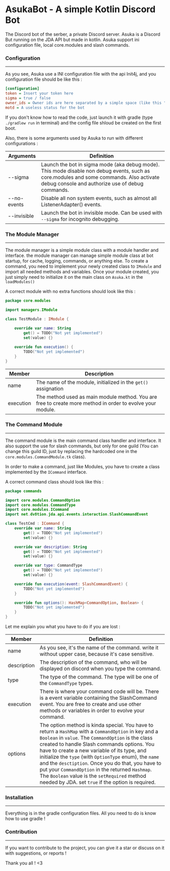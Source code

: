 # AsukaBot - A simple Kotlin Discord Bot

The Discord bot of the serber, a private Discord server. Asuka is a Discord But running on the JDA API but made in kotlin. Asuka support ini configuration file, local core.modules and slash commands.

### Configuration
___
As you see, Asuka use a INI configuration file with the api Init4j, and you configuration file should be like this :
```ini
[configuration]
token = Insert your token here
sigma = true / false
owner_ids = Owner ids are here separated by a simple space (like this " ")
motd = A useless status for the bot
```
If you don't know how to read the code, just launch it with gradle (type `./gradlew run` in terminal) and the config file shloud be created on the first boot.

Also, there is some arguments used by Asuka to run with different configurations :

Arguments | Definition
--- | ---
--sigma | Launch the bot in sigma mode (aka debug mode). This mode disable non debug events, such as core.modules and some commands. Also activate debug console and authorize use of debug commands.
--no-events | Disable all non system events, such as almost all ListenerAdapter() events.
--invisible | Launch the bot in invisible mode. Can be used with `--sigma` for incognito debugging. 

### The Module Manager
___
The module manager is a simple module class with a module handler and interface. the module manager can manage simple module class at bot startup, for cache, logging, commands, or anything else. To create a command, you need to implement your newly created class to `IModule` and import all needed methods and variables. Once your module created, you just simply need to initialize it on the main class on `Asuka.kt` in the `loadModules()` 

A correct module with no extra functions should look like this : 

```kotlin
package core.modules

import managers.IModule

class TestModule : IModule {
    
    override var name: String
        get() = TODO("Not yet implemented")
        set(value) {}

    override fun execution() {
        TODO("Not yet implemented")
    }
}
```

Member | Description
--- | ---
name | The name of the module, initialized in the `get()` assignation
execution | The method used as main module method. You are free to create more method in order to evolve your module.

### The Command Module
___
The command module is the main command class handler and interface. It also support the use for slash commands, but only for one guild (You can change this guild ID, just by replacing the hardcoded one in the `core.modules.CommandModule.tk` class).

In order to make a command, just like Modules, you have to create a class implemented by the `ICommand` interface.

A correct command class should look like this : 

```kotlin
package commands

import core.modules.CommandOption
import core.modules.CommandType
import core.modules.ICommand
import net.dv8tion.jda.api.events.interaction.SlashCommandEvent

class TestCmd : ICommand {
    override var name: String
        get() = TODO("Not yet implemented")
        set(value) {}

    override var description: String
        get() = TODO("Not yet implemented")
        set(value) {}

    override var type: CommandType
        get() = TODO("Not yet implemented")
        set(value) {}

    override fun execution(event: SlashCommandEvent) {
        TODO("Not yet implemented")
    }

    override fun options(): HashMap<CommandOption, Boolean> {
        TODO("Not yet implemented")
    }
}
```
Let me explain you what you have to do if you are lost : 

Member | Definition 
--- | ---
name | As you see, it's the name of the command. write it without upper case, because it's case sensitive.
description | The description of the command, who will be displayed on discord when you type the command.
type | The type of the command. The type will be one of the `CommandType` types.
execution | There is where your command code will be. There is a event variable containing the SlashCommand event. You are free to create and use other methods or variables in order to evolve your command.
options | The option method is kinda special. You have to return a `HashMap` with a `CommandOption` in key and a `Boolean` in `value`. The `CommandOption` is the class created to handle Slash commands options. You have to create a new variable of its type, and initialize the `type` (with `OptionType` enum), the `name` and the `desctiption`. Once you do that, you have to put your `CommandOption` in the returned `Hashmap`. The `Boolean` value is the `setRequired` method needed by JDA. set `true` if the option is required.

### Installation 
___
Everything is in the gradle configuration files. All you need to do is know how to use gradle ! 

### Contribution
___
If you want to contribute to the project, you can give it a star or discuss on it with suggestions, or reports ! 

Thank you all ! <3 